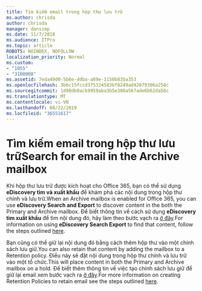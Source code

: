```yaml
---
title: Tìm kiếm email trong hộp thư lưu trữ
ms.author: chrisda
author: chrisda
manager: dansimp
ms.date: 11/7/2018
ms.audience: ITPro
ms.topic: article
ROBOTS: NOINDEX, NOFOLLOW
localization_priority: Normal
ms.custom:
- "1055"
- "3100008"
ms.assetid: 7eda49d0-5b6e-4dba-a89e-1150b835a353
ms.openlocfilehash: 3b6c15fccd375324583bf8249ad42879306a258c
ms.sourcegitcommit: 1d98db8acb9959aba3b5e308a567ade6b62da56c
ms.translationtype: MT
ms.contentlocale: vi-VN
ms.lasthandoff: 08/22/2019
ms.locfileid: "36551617"
---
```

# <a name="search-for-email-in-the-archive-mailbox"></a><span data-ttu-id="8dbe5-102">Tìm kiếm email trong hộp thư lưu trữ</span><span class="sxs-lookup"><span data-stu-id="8dbe5-102">Search for email in the Archive mailbox</span></span>

<span data-ttu-id="8dbe5-103">Khi hộp thư lưu trữ được kích hoạt cho Office 365, bạn có thể sử dụng **eDiscovery tìm và xuất khẩu** để khám phá các nội dung trong hộp thư chính và lưu trữ.</span><span class="sxs-lookup"><span data-stu-id="8dbe5-103">When an Archive mailbox is enabled for Office 365, you can use **eDiscovery Search and Export** to discover content in the both the Primary and Archive mailbox.</span></span> <span data-ttu-id="8dbe5-104">Để biết thông tin về cách sử dụng **eDiscovery tìm xuất khẩu** để tìm nội dung đó, hãy làm theo bước vạch ra [ở đây](https://docs.microsoft.com/office365/securitycompliance/export-search-results).</span><span class="sxs-lookup"><span data-stu-id="8dbe5-104">For information on using **eDiscovery Search Export** to find that content, follow the steps outlined [here](https://docs.microsoft.com/office365/securitycompliance/export-search-results).</span></span>
  
<span data-ttu-id="8dbe5-105">Bạn cũng có thể giữ lại nội dung đó bằng cách thêm hộp thư vào một chính sách lưu giữ.</span><span class="sxs-lookup"><span data-stu-id="8dbe5-105">You can also retain that content by adding the mailbox to a Retention policy.</span></span> <span data-ttu-id="8dbe5-106">Điều này sẽ đặt nội dung trong hộp thư chính và lưu trữ vào một tổ chức.</span><span class="sxs-lookup"><span data-stu-id="8dbe5-106">This will place content in both the Primary and Archive mailbox on a hold.</span></span> <span data-ttu-id="8dbe5-107">Để biết thêm thông tin về việc tạo chính sách lưu giữ để giữ lại email xem bước vạch ra [ở đây](https://docs.microsoft.com/Office365/securitycompliance/retention-policies).</span><span class="sxs-lookup"><span data-stu-id="8dbe5-107">For more information on creating Retention Policies to retain email see the steps outlined [here](https://docs.microsoft.com/Office365/securitycompliance/retention-policies).</span></span>
  